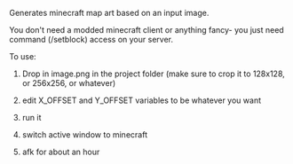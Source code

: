 Generates minecraft map art based on an input image.

You don't need a modded minecraft client or anything fancy- you just need command (/setblock) access on your server.

To use:

1. Drop in image.png in the project folder (make sure to crop it to 128x128, or 256x256, or whatever)

2. edit X_OFFSET and Y_OFFSET variables to be whatever you want

3. run it

4. switch active window to minecraft

5. afk for about an hour